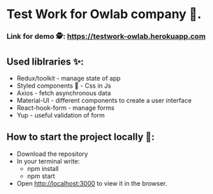 # Test Work for Owlab company 👾.

### Link for demo 🕵: https://testwork-owlab.herokuapp.com

## Used liblraries ✨:

- Redux/toolkit - manage state of app
- Styled components 💅 - Css in Js
- Axios - fetch asynchronous data
- Material-UI - different components to create a user interface
- React-hook-form - manage forms
- Yup - useful validation of form

## How to start the project locally 👻:

- Download the repository
- In your terminal write:
  - npm install
  - npm start
- Open [http://localhost:3000](http://localhost:3000) to view it in the browser.
